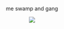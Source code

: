 </p> 
<p align="center">
me swamp and gang
</p> 
<p align="center">
<img src=https://i.ytimg.com/vi/8ph8yJEM6cM/maxresdefault.jpg>


</p> 
<p align="center">

